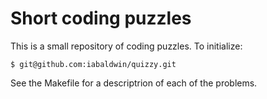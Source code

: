 # Short coding puzzles

This is a small repository of coding puzzles. To initialize:

```
$ git@github.com:iabaldwin/quizzy.git
```

See the Makefile for a descriptrion of each of the problems.

